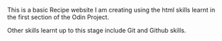 This is a basic Recipe website I am creating using the html skills learnt in the first section of the Odin Project.

Other skills learnt up to this stage include Git and Github skills.